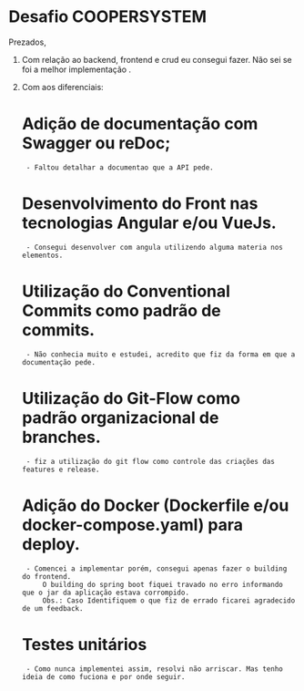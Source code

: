 # Desafio COOPERSYSTEM
Prezados,

1) Com relação ao backend, frontend e crud eu consegui fazer. Não sei se foi a melhor implementação .

2) Com aos diferenciais:
	# Adição de documentação com Swagger ou reDoc;
		- Faltou detalhar a documentao que a API pede.
	# Desenvolvimento do Front nas tecnologias Angular e/ou VueJs.
		- Consegui desenvolver com angula utilizendo alguma materia nos elementos.	
	# Utilização do Conventional Commits como padrão de commits.
		- Não conhecia muito e estudei, acredito que fiz da forma em que a documentação pede.
	# Utilização do Git-Flow como padrão organizacional de branches.
		- fiz a utilização do git flow como controle das criações das features e release.
	# Adição do Docker (Dockerfile e/ou docker-compose.yaml) para deploy.
		- Comencei a implementar porém, consegui apenas fazer o building do frontend.
			O building do spring boot fiquei travado no erro informando que o jar da aplicação estava corrompido.
			Obs.: Caso Identifiquem o que fiz de errado ficarei agradecido de um feedback.
	# Testes unitários
		- Como nunca implementei assim, resolvi não arriscar. Mas tenho ideia de como fuciona e por onde seguir.								